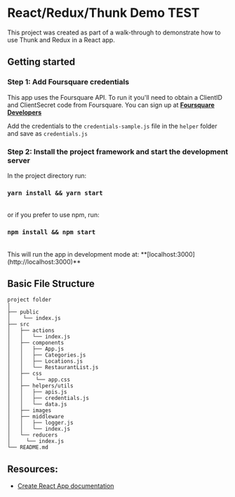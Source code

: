 # React/Redux/Thunk Demo TEST

This project was created as part of a walk-through to demonstrate how to use Thunk and Redux in a React app.

## Getting started

### Step 1:  Add Foursquare credentials
This app uses the Foursquare API.  To run it you'll need to obtain a ClientID and ClientSecret code from Foursquare.  You can sign up at **[Foursquare Developers](https://foursquare.com/developers/signup)**

Add the credentials to the `credentials-sample.js` file in the `helper` folder and save as `credentials.js`

### Step 2: Install the project framework and start the development server
In the project directory run:

### `yarn install && yarn start`  

<br>
or if you prefer to use npm, run:  

### `npm install && npm start`
<br>
This will run the app in  development mode at:    **[localhost:3000](http://localhost:3000)**

## Basic File Structure

```
project folder
│
├── public
│    └── index.js
├── src
│   ├── actions
│   │   └── index.js
│   ├── components
│   │   ├── App.js
│   │   ├── Categories.js
│   │   ├── Locations.js
│   │   └── RestaurantList.js
│   ├── css
│   │    └── app.css
│   ├── helpers/utils
│   │   ├── apis.js
│   │   ├── credentials.js
│   │   └── data.js
│   ├── images
│   ├── middleware
│   │   ├── logger.js
│   │   └── index.js
│   └── reducers
│     └── index.js
└── README.md
```

## Resources:

- [Create React App documentation](https://facebook.github.io/create-react-app/docs/getting-started)
